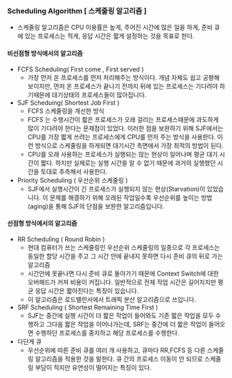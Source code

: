 ### Scheduling Algorithm [ 스케줄링 알고리즘 ]
* 스케줄링 알고리즘은 CPU 이용률은 높게, 주어진 시간에 많은 일을 하게, 준비 큐에 있는 프로세스는 적게, 응답 시간은 짧게 설정하는 것을 목표로 한다.

#### 비선점형 방식에서의 알고리즘
* FCFS Scheduling( First come , First served )
  * 가장 먼저 온 프로세스를 먼저 처리해주는 방식이다. 개념 자체도 쉽고 공평해 보이지만, 먼저 온 프로세스가 끝나기 전까지 뒤에 있는 프로세스는 기다려야 하기때문에 대기상태의 프로세스들이 많아집니다.
* SJF Scheduing( Shortest Job First ) 
  * FCFS 스케줄링을 개선한 방식
  * FCFS 는 수행시간이 짧은 프로세스가 오래 걸리는 프로세스때문에 과도하게 많이 기다려야 한다는 문제점이 있었다. 이러한 점을 보완하기 위해 SJF에서는 CPU를 가장 짧게 쓰려는 프로세스에게 CPU를 먼저 주는 방식을 사용한다. 이런 방식으로 스케줄링을 하게되면 대기시간 측면에서 가장 최적의 방법이 된다.
  * CPU를 오래 사용하는 프로세스가 실행되는 않는 현상이 일어나며 평균 대기 시간이 짧다. 하지만 실제로는 실행 시간을 알 수 없기 때문에 과거의 실행했던 시간을 토대로 추측해서 사용한다.
* Priority Scheduling ( 우선순위 스케줄링 )
  * SJF에서 실행시간이 긴 프로세스가 실행되지 않는 현상(Starvation)이 있었습니다. 이 문제를 해결하기 위해 오래된 작업일수록 우선순위를 높이는 방법(aging)을 통해 SJF의 단점을 보완한 알고리즘입니다.
#### 선점형 방식에서의 알고리즘
* RR Scheduling ( Round Robin )
  * 현대 컴퓨터가 쓰는 스케줄링인 우선순위 스케줄링의 일종으로 각 프로세스는 동일한 할당 시간을 주고 그 시간 안에 끝내지 못하면 다시 준비 큐의 뒤로 가는 알고리즘
  * 시간안에 못끝나면 다시 준비 큐로 돌아가기 때문에 Context Switch에 대한 오버헤드가 커져 비용이 커집니다. 일반적으로 전체 작업 시간은 길어지지만 평균 응답 시간은 짧아진다는 특징이 있습니다.
  * 이 알고리즘은 로드밸런서에서 트래픽 분산 알고리즘으로 쓰입니다.
* SRF Scheduling ( Shortest Remaining Time First )
  * SJF는 중간에 실행 시간이 더 짧은 작업이 들어와도 기존 짧은 작업을 모두 수행하고 그다음 짧은 작업을 이어나가는데, SRF는 중간에 더 짧은 작업이 들어오면 수행하던 프로세스를 중지하고 해당 프로세스를 수행한다.
* 다단계 큐
  * 우선순위에 따른 준비 큐를 여러 개 사용하고, 큐마다 RR,FCFS 등 다른 스케줄링 알고리즘을 적용한 것을 말한다. 큐 간의 프로세스 이동이 안 되므로 스케줄링 부담이 적지만 유연성이 떨어지는 특징이 있다.
